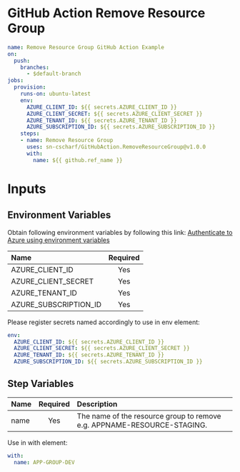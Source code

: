 # GitHub Action Remove Resource Group
```yml
name: Remove Resource Group GitHub Action Example
on:
  push:
    branches:
      - $default-branch
jobs:
  provision:
    runs-on: ubuntu-latest
    env:
      AZURE_CLIENT_ID: ${{ secrets.AZURE_CLIENT_ID }}
      AZURE_CLIENT_SECRET: ${{ secrets.AZURE_CLIENT_SECRET }}
      AZURE_TENANT_ID: ${{ secrets.AZURE_TENANT_ID }}
      AZURE_SUBSCRIPTION_ID: ${{ secrets.AZURE_SUBSCRIPTION_ID }}
    steps:
    - name: Remove Resource Group
      uses: sn-cscharf/GitHubAction.RemoveResourceGroup@v1.0.0
      with:
        name: ${{ github.ref_name }}
```

# Inputs
## Environment Variables
Obtain following environment variables by following this link: [Authenticate to Azure using environment variables](https://github.com/Azure/azure-sdk-for-net/blob/main/sdk/resourcemanager/Azure.ResourceManager/docs/AuthUsingEnvironmentVariables.md)

Name | Required
:-   | :-:
AZURE_CLIENT_ID | Yes
AZURE_CLIENT_SECRET | Yes
AZURE_TENANT_ID | Yes
AZURE_SUBSCRIPTION_ID | Yes

Please register secrets named accordingly to use in env element:
```yml
env:
  AZURE_CLIENT_ID: ${{ secrets.AZURE_CLIENT_ID }}
  AZURE_CLIENT_SECRET: ${{ secrets.AZURE_CLIENT_SECRET }}
  AZURE_TENANT_ID: ${{ secrets.AZURE_TENANT_ID }}
  AZURE_SUBSCRIPTION_ID: ${{ secrets.AZURE_SUBSCRIPTION_ID }}
```
## Step Variables

Name | Required | Description
:-   | :-: | :-
name | Yes | The name of the resource group to remove e.g. APPNAME-RESOURCE-STAGING.

Use in with element:
```yml
with:
  name: APP-GROUP-DEV
```